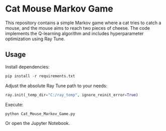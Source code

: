 # Cat Mouse Markov Game

This repository contains a simple Markov game where a cat tries to catch a mouse, and the mouse aims to reach two pieces of cheese. The code implements the Q-learning algorithm and includes hyperparameter optimization using Ray Tune.

## Usage

Install dependencies:

```py
pip install -r requirements.txt
```

Adjust the absolute Ray Tune path to your needs:
```py
ray.init(_temp_dir="C:/ray_temp", ignore_reinit_error=True)
```

Execute:

```py
python Cat_Mouse_Markov_Game.py
```

Or open the Jupyter Notebook.